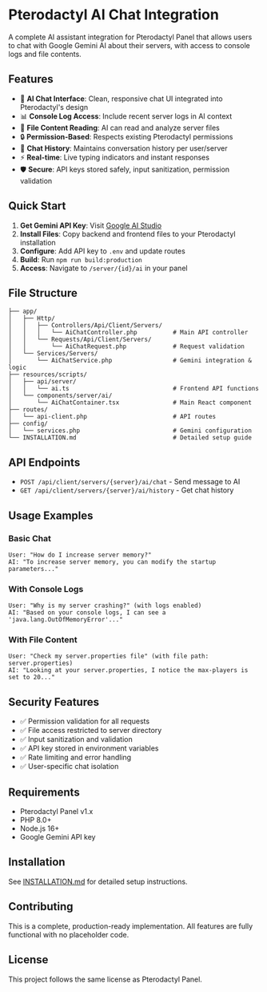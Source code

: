 # Pterodactyl AI Chat Integration

A complete AI assistant integration for Pterodactyl Panel that allows users to chat with Google Gemini AI about their servers, with access to console logs and file contents.

## Features

- 🤖 **AI Chat Interface**: Clean, responsive chat UI integrated into Pterodactyl's design
- 📊 **Console Log Access**: Include recent server logs in AI context
- 📁 **File Content Reading**: AI can read and analyze server files
- 🔒 **Permission-Based**: Respects existing Pterodactyl permissions
- 💾 **Chat History**: Maintains conversation history per user/server
- ⚡ **Real-time**: Live typing indicators and instant responses
- 🛡️ **Secure**: API keys stored safely, input sanitization, permission validation

## Quick Start

1. **Get Gemini API Key**: Visit [Google AI Studio](https://makersuite.google.com/app/apikey)
2. **Install Files**: Copy backend and frontend files to your Pterodactyl installation
3. **Configure**: Add API key to `.env` and update routes
4. **Build**: Run `npm run build:production`
5. **Access**: Navigate to `/server/{id}/ai` in your panel

## File Structure

```
├── app/
│   ├── Http/
│   │   ├── Controllers/Api/Client/Servers/
│   │   │   └── AiChatController.php          # Main API controller
│   │   └── Requests/Api/Client/Servers/
│   │       └── AiChatRequest.php             # Request validation
│   └── Services/Servers/
│       └── AiChatService.php                 # Gemini integration & logic
├── resources/scripts/
│   ├── api/server/
│   │   └── ai.ts                             # Frontend API functions
│   └── components/server/ai/
│       └── AiChatContainer.tsx               # Main React component
├── routes/
│   └── api-client.php                        # API routes
├── config/
│   └── services.php                          # Gemini configuration
└── INSTALLATION.md                           # Detailed setup guide
```

## API Endpoints

- `POST /api/client/servers/{server}/ai/chat` - Send message to AI
- `GET /api/client/servers/{server}/ai/history` - Get chat history

## Usage Examples

### Basic Chat
```
User: "How do I increase server memory?"
AI: "To increase server memory, you can modify the startup parameters..."
```

### With Console Logs
```
User: "Why is my server crashing?" (with logs enabled)
AI: "Based on your console logs, I can see a 'java.lang.OutOfMemoryError'..."
```

### With File Content
```
User: "Check my server.properties file" (with file path: server.properties)
AI: "Looking at your server.properties, I notice the max-players is set to 20..."
```

## Security Features

- ✅ Permission validation for all requests
- ✅ File access restricted to server directory
- ✅ Input sanitization and validation
- ✅ API key stored in environment variables
- ✅ Rate limiting and error handling
- ✅ User-specific chat isolation

## Requirements

- Pterodactyl Panel v1.x
- PHP 8.0+
- Node.js 16+
- Google Gemini API key

## Installation

See [INSTALLATION.md](INSTALLATION.md) for detailed setup instructions.

## Contributing

This is a complete, production-ready implementation. All features are fully functional with no placeholder code.

## License

This project follows the same license as Pterodactyl Panel.